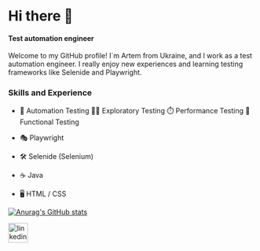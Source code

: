 # Hi there 👋
#### Test automation engineer

Welcome to my GitHub profile! I`m Artem from Ukraine, and I work as a test automation engineer. I really enjoy new experiences and learning testing frameworks like Selenide and Playwright. 

### Skills and Experience
* 🤖 Automation Testing 🕵️‍♂️ Exploratory Testing ⏱️ Performance Testing 🧪 Functional Testing

* 🎭 Playwright
* 🛠️ Selenide (Selenium)

* ☕ Java
* 🖥️ HTML / CSS

[![Anurag's GitHub stats](https://github-readme-stats.vercel.app/api?username=ArtemMakar0v&show_icons=true&theme=transparent)](https://github.com/anuraghazra/github-readme-stats)

[<img src='https://cdn.jsdelivr.net/npm/simple-icons@3.0.1/icons/linkedin.svg' alt='linkedin' height='40'>](https://www.linkedin.com/in/artem-makarov-a75681116//)
